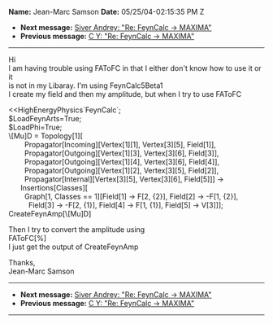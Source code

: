 **Name:** Jean-Marc Samson
**Date:** 05/25/04-02:15:35 PM Z

  - **Next message:** [Siver Andrey: "Re: FeynCalc -\>
    MAXIMA"](0228.html)
  - **Previous message:** [C Y: "Re: FeynCalc -\> MAXIMA"](0226.html)

-----

Hi  
I am having trouble using FAToFC in that I either don't know how to use
it or it  
is not in my Libaray. I'm using FeynCalc5Beta1  
I create my field and then my amplitude, but when I try to use FAToFC  

\<\<HighEnergyPhysics\`FeynCalc\`;  
$LoadFeynArts=True;  
$LoadPhi=True;  
\\[Mu]D = Topology[1][  
        Propagator[Incoming][Vertex[1][1],
Vertex[3][5], Field[1]],  
        Propagator[Outgoing][Vertex[1][3],
Vertex[3][6], Field[3]],  
        Propagator[Outgoing][Vertex[1][4],
Vertex[3][6], Field[4]],  
        Propagator[Outgoing][Vertex[1][2],
Vertex[3][5], Field[2]],  
        Propagator[Internal][Vertex[3][5],
Vertex[3][6], Field[5]]] -\>  
      Insertions[Classes][  
        Graph[1, Classes == 1][Field[1] -\> F[2,
{2}], Field[2] -\> -F[1, {2}],  
          Field[3] -\> -F[2, {1}], Field[4] -\>
F[1, {1}], Field[5] -\> V[3]]];  
CreateFeynAmp[\\[Mu]D]  

Then I try to convert the amplitude using  
FAToFC[%]  
I just get the output of CreateFeynAmp  

Thanks,  
Jean-Marc Samson  

-----

  - **Next message:** [Siver Andrey: "Re: FeynCalc -\>
    MAXIMA"](0228.html)
  - **Previous message:** [C Y: "Re: FeynCalc -\> MAXIMA"](0226.html)

-----

